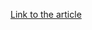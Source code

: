 [Link to the article](https://www.akamai.com/blog/security/death-by-a-thousand-cuts-nuisance-ddos-attacks-in-the-games-industry)
